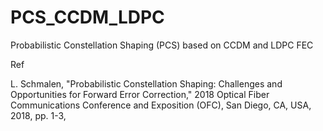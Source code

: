 # PCS_CCDM_LDPC
Probabilistic Constellation Shaping (PCS) based on CCDM and LDPC FEC</p>
Ref </p>
L. Schmalen, "Probabilistic Constellation Shaping: Challenges and Opportunities for Forward Error Correction," 2018 Optical Fiber Communications Conference and Exposition (OFC), San Diego, CA, USA, 2018, pp. 1-3,


